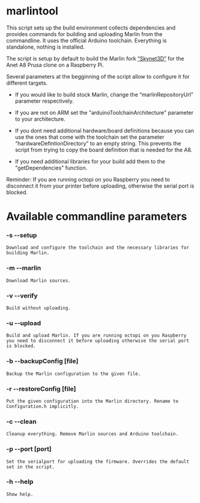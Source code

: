 # marlintool

This script sets up the build environment collects dependencies and provides commands for building and uploading Marlin from the commandline. It uses the official Arduino toolchain. Everything is standalone, nothing is installed.

The script is setup by default to build the Marlin fork [“Skynet3D”](https://github.com/SkyNet3D/Marlin) for the Anet A8 Prusa clone on a Raspberry Pi.

Several parameters at the begginning of the script allow to configure it for different targets.

- If you would like to build stock Marlin, change the “marlinRepositoryUrl” parameter respectively.

- If you are not on ARM set the "arduinoToolchainArchitecture" parameter to your architecture.

- If you dont need additional hardware/board definitions because you can use the ones that come with the toolchain set the parameter “hardwareDefintionDirectory” to an empty string. This prevents the script from trying to copy the board definition that is needed for the A8.

- If you need additional libraries for your build add them to the "getDependencies" function.

Reminder: If you are running octopi on you Raspberry you need to disconnect it from your printer before uploading, otherwise the serial port is blocked.



Available commandline parameters
=======================
### -s --setup

	Download and configure the toolchain and the necessary libraries for building Marlin.

### -m --marlin

	Download Marlin sources.

### -v --verify

	Build without uploading.

### -u --upload

	Build and upload Marlin. If you are running octopi on you Raspberry
	you need to disconnect it before uploading otherwise the serial port is blocked.

### -b --backupConfig [file]

	Backup the Marlin configuration to the given file.

### -r --restoreConfig [file]

	Put the given configuration into the Marlin directory. Rename to Configuration.h implicitly.

### -c --clean

	Cleanup everything. Remove Marlin sources and Arduino toolchain.

### -p --port [port]

	Set the serialport for uploading the firmware. Overrides the default set in the script.

### -h --help

	Show help.
